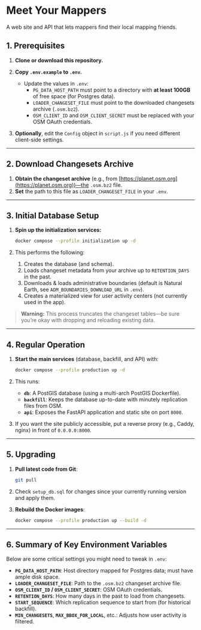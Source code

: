 # Meet Your Mappers

A web site and API that lets mappers find their local mapping friends.

## 1. Prerequisites

1. **Clone or download this repository.**
2. **Copy `.env.example` to `.env`.**
   - Update the values in `.env`:
     - `PG_DATA_HOST_PATH` must point to a directory with **at least 100GB** of free space (for Postgres data).
     - `LOADER_CHANGESET_FILE` must point to the downloaded changesets archive (`.osm.bz2`).
     - `OSM_CLIENT_ID` and `OSM_CLIENT_SECRET` must be replaced with your OSM OAuth credentials.

3. **Optionally**, edit the `Config` object in `script.js` if you need different client-side settings.

---

## 2. Download Changesets Archive

1. **Obtain the changeset archive** (e.g., from [https://planet.osm.org](https://planet.osm.org))—the `.osm.bz2` file.
2. **Set** the path to this file as `LOADER_CHANGESET_FILE` in your `.env`.

---

## 3. Initial Database Setup

1. **Spin up the initialization services:**

   ```bash
   docker compose --profile initialization up -d
   ```

2. This performs the following:
   1. Creates the database (and schema).
   2. Loads changeset metadata from your archive up to `RETENTION_DAYS` in the past.
   3. Downloads & loads administrative boundaries (default is Natural Earth, see `ADM_BOUNDARIES_DOWNLOAD_URL` in `.env`).
   4. Creates a materialized view for user activity centers (not currently used in the app).

> **Warning:** This process truncates the changeset tables—be sure you’re okay with dropping and reloading existing data.

---

## 4. Regular Operation

1. **Start the main services** (database, backfill, and API) with:
   ```bash
   docker compose --profile production up -d
   ```

2. This runs:
   - **`db`**: A PostGIS database (using a multi-arch PostGIS Dockerfile).
   - **`backfill`**: Keeps the database up-to-date with minutely replication files from OSM.
   - **`api`**: Exposes the FastAPI application and static site on port `8000`.

3. If you want the site publicly accessible, put a reverse proxy (e.g., Caddy, nginx) in front of `0.0.0.0:8000`.

---

## 5. Upgrading

1. **Pull latest code from Git**:
   ```bash
   git pull
   ```

2. Check `setup_db.sql` for changes since your currently running version and apply them.

3. **Rebuild the Docker images**:
   ```bash
   docker compose --profile production up --build -d
   ```
---

## 6. Summary of Key Environment Variables

Below are some critical settings you might need to tweak in `.env`:

- **`PG_DATA_HOST_PATH`**: Host directory mapped for Postgres data; must have ample disk space.
- **`LOADER_CHANGESET_FILE`**: Path to the `.osm.bz2` changeset archive file.
- **`OSM_CLIENT_ID` / `OSM_CLIENT_SECRET`**: OSM OAuth credentials.
- **`RETENTION_DAYS`**: How many days in the past to load from changesets.
- **`START_SEQUENCE`**: Which replication sequence to start from (for historical backfill).
- **`MIN_CHANGESETS`**, **`MAX_BBOX_FOR_LOCAL`**, etc.: Adjusts how user activity is filtered.
